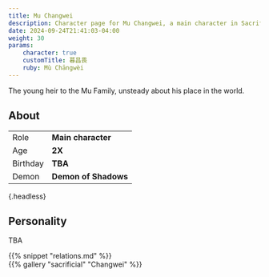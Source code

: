 ```yaml
---
title: Mu Changwei
description: Character page for Mu Changwei, a main character in Sacrificial
date: 2024-09-24T21:41:03-04:00
weight: 30
params:
    character: true
    customTitle: 暮昌畏
    ruby: Mù Chāngwèi
---
```


The young heir to the Mu Family, unsteady about his place in the world.

<!--more-->

<section class="info">

## About

<div class="about-box">

|          |                 |
| -------- | --------------- |
| Role     | **Main character** |
| Age      | **2X**          |
| Birthday | **TBA**         |
| Demon    | **Demon of Shadows**        |
{.headless}

</div>

</section>
<section class="personality">

## Personality

TBA

</section>
<section class="relations">
{{% snippet "relations.md" %}}
</section>
<section class="gallery">
{{% gallery "sacrificial" "Changwei" %}}
</section>
<section class="extra">
</section>
